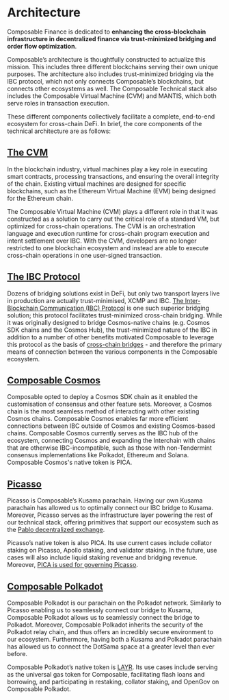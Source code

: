 # Architecture

Composable Finance is dedicated to **enhancing the cross-blockchain infrastructure in decentralized finance via trust-minimized bridging and order flow optimization**.

Composable’s architecture is thoughtfully constructed to actualize this mission. This includes three different blockchains serving their own unique purposes. The architecture also includes trust-minimized bridging via the IBC protocol, which not only connects Composable’s blockchains, but connects other ecosystems as well. The Composable Technical stack also includes the Composable Virtual Machine (CVM) and MANTIS, which both serve roles in transaction execution.

These different components collectively facilitate a complete, end-to-end ecosystem for cross-chain DeFi. In brief, the core components of the technical architecture are as follows:

## [The CVM](cvm.md)
In the blockchain industry, virtual machines play a key role in executing smart contracts, processing transactions, and ensuring the overall integrity of the chain. Existing virtual machines are designed for specific blockchains, such as the Ethereum Virtual Machine (EVM) being designed for the Ethereum chain.
 
The Composable Virtual Machine (CVM) plays a different role in that it was constructed as a solution to carry out the critical role of a standard VM, but optimized for cross-chain operations. The CVM is an orchestration language and execution runtime for cross-chain program execution and intent settlement over IBC. With the CVM, developers are no longer restricted to one blockchain ecosystem and instead are able to execute cross-chain operations in one user-signed transaction.

## [The IBC Protocol](ibc.md)

Dozens of bridging solutions exist in DeFi, but only two transport layers live in production are actually trust-minimised, XCMP and IBC. [The Inter-Blockchain Communication (IBC) Protocol](https://www.ibcprotocol.dev/) is one such superior bridging solution; this protocol facilitates trust-minimized cross-chain bridging. While it was originally designed to bridge Cosmos-native chains (e.g. Cosmos SDK chains and the Cosmos Hub), the trust-minimized nature of the IBC in addition to a number of other benefits motivated Composable to leverage this protocol as the basis of [cross-chain bridges](https://www.trustless.zone/) - and therefore the primary means of connection between the various components in the Composable ecosystem.

## [Composable Cosmos](../networks/composable-cosmos.md) 

Composable opted to deploy a Cosmos SDK chain as it enabled the customisation of consensus and other feature sets. Moreover, a Cosmos chain is the most seamless method of interacting with other existing Cosmos chains. Composable Cosmos enables far more efficient connections between IBC outside of Cosmos and existing Cosmos-based chains. Composable Cosmos currently serves as the IBC hub of the ecosystem, connecting Cosmos and expanding the Interchain with chains that are otherwise IBC-incompatible, such as those with non-Tendermint consensus implementations like Polkadot, Ethereum and Solana. Composable Cosmos's native token is PICA.

## [Picasso](../networks/picasso-parachain-overview.md)

Picasso is Composable’s Kusama parachain. Having our own Kusama parachain has allowed us to optimally connect our IBC bridge to Kusama. Moreover, Picasso serves as the infrastructure layer powering the rest of our technical stack, offering primitives that support our ecosystem such as the [Pablo decentralized exchange](https://www.pablo.finance/).

Picasso’s native token is also PICA. Its use current cases include collator staking on Picasso, Apollo staking, and validator staking. In the future, use cases will also include liquid staking revenue and bridging revenue. Moreover, [PICA is used for governing Picasso](../networks/picasso/governance.md).

## [Composable Polkadot](../networks/composable-parachain-overview.md)

Composable Polkadot is our parachain on the Polkadot network. Similarly to Picasso enabling us to seamlessly connect our bridge to Kusama, Composable Polkadot allows us to seamlessly connect the bridge to Polkadot. Moreover, Composable Polkadot inherits the security of the Polkadot relay chain, and thus offers an incredibly secure environment to our ecosystem. Furthermore, having both a Kusama and Polkadot parachain has allowed us to connect the DotSama space at a greater level than ever before.

Composable Polkadot’s native token is [LAYR](../networks/composable/LAYR-tokenomics.md). Its use cases include serving as the universal gas token for Composable, facilitating flash loans and borrowing, and participating in restaking, collator staking, and OpenGov on Composable Polkadot. 
